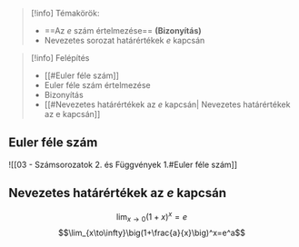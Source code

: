> [!info] Témakörök:
> - ==Az $e$ szám értelmezése== **(Bizonyítás)**
> - Nevezetes sorozat határértékek $e$ kapcsán

> [!info] Felépítés
> - [[#Euler féle szám]]
> - Euler féle szám értelmezése
> - Bizonyítás
> - [[#Nevezetes határértékek az $e$ kapcsán| Nevezetes határértékek az e kapcsán]]

## Euler féle szám
![[03 - Számsorozatok 2. és Függvények 1.#Euler féle szám]]

## Nevezetes határértékek az $e$ kapcsán
$$\lim_{x\to0}\big(1+x\big)^x=e$$
$$\lim_{x\to\infty}\big(1+\frac{a}{x}\big)^x=e^a$$